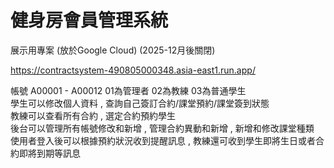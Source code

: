 <h1>健身房會員管理系統</h1>

展示用專案 (放於Google Cloud) (2025-12月後關閉)

https://contractsystem-490805000348.asia-east1.run.app/

<div>帳號 A00001 - A00012    01為管理者 02為教練 03為普通學生</div>
<div>學生可以修改個人資料 , 查詢自己簽訂合約/課堂預約/課堂簽到狀態</div>
<div>教練可以查看所有合約 , 選定合約預約學生</div>
<div>後台可以管理所有帳號修改和新增 , 管理合約異動和新增 , 新增和修改課堂種類</div>
<div>使用者登入後可以根據預約狀況收到提醒訊息 , 教練還可收到學生即將生日或者合約即將到期等訊息</div>
